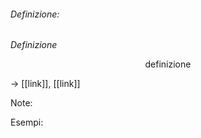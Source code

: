 ###### Definizione:
*Definizione*

<div align="center">
<span class="math display">definizione</span></div>

$\rightarrow$ [[link]], [[link]]

<span id="bigText" class="text_divisor">Note: </span>

<span id="bigText" class="text_divisor">Esempi: </span>